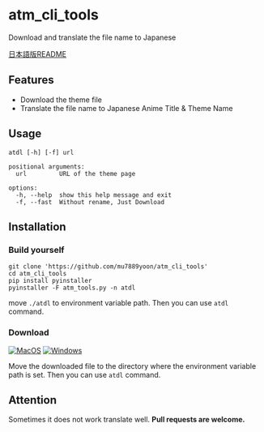 # atm_cli_tools
Download and translate the file name to Japanese

[日本語版README](/README_jp.md)
## Features
- Download the theme file
- Translate the file name to Japanese Anime Title & Theme Name

## Usage
```
atdl [-h] [-f] url

positional arguments:
  url         URL of the theme page

options:
  -h, --help  show this help message and exit
  -f, --fast  Without rename, Just Download
```

## Installation
### Build yourself

```
git clone 'https://github.com/mu7889yoon/atm_cli_tools'
cd atm_cli_tools
pip install pyinstaller
pyinstaller -F atm_tools.py -n atdl
```
move ```./atdl``` to environment variable path.
Then you can use ```atdl``` command.

### Download
[![MacOS](https://img.shields.io/badge/-MacOS-lightblue.svg?style=for-the-badge&logo=apple)](https://github.com/mu7889yoon/atm_cli_tools/releases/latest/download/atdl.dmg) [![Windows](https://img.shields.io/badge/-Windows_x64-blue.svg?style=for-the-badge&logo=windows)](https://github.com/mu7889yoon/atm_cli_tools/releases/latest/download/atdl.exe)

Move the downloaded file to the directory where the environment variable path is set.
Then you can use ```atdl``` command.
## Attention 
Sometimes it does not work translate well.
__Pull requests are welcome.__

